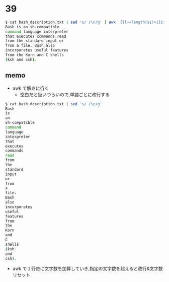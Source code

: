 # 39

```.sh
$ cat bash_description.txt | sed 's/ /\n/g' | awk '{{l+=length($1)+1}if(l > 31){l=length($1)+1; printf "\n%s ", $1}else{printf "%s ", $1}}'
Bash is an sh-compatible
command language interpreter
that executes commands read
from the standard input or
from a file. Bash also
incorporates useful features
from the Korn and C shells
(ksh and csh). 
```

## memo
- awk で解きに行く
  - 空白だと扱いづらいので,単語ごとに改行する

```.sh
$ cat bash_description.txt | sed 's/ /\n/g'
Bash
is
an
sh-compatible
command
language
interpreter
that
executes
commands
read
from
the
standard
input
or
from
a
file.
Bash
also
incorporates
useful
features
from
the
Korn
and
C
shells
(ksh
and
csh).
```

- awk で１行毎に文字数を加算していき,指定の文字数を超えると改行&文字数リセット
